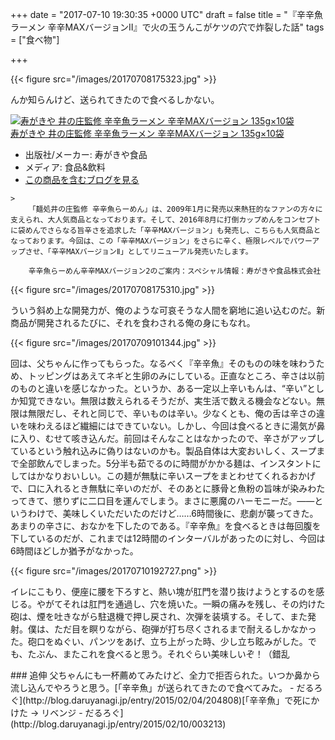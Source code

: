 
+++
date = "2017-07-10 19:30:35 +0000 UTC"
draft = false
title = "『辛辛魚ラーメン 辛辛MAXバージョンⅡ』で火の玉うんこがケツの穴で炸裂した話"
tags = ["食べ物"]

+++


{{< figure src="/images/20170708175323.jpg"  >}}

んか知らんけど、送られてきたので食べるしかない。<div class="hatena-asin-detail"><a href="http://www.amazon.co.jp/exec/obidos/ASIN/B01IQJPE3E/bestylesnet-22/"><img src="https://images-fe.ssl-images-amazon.com/images/I/61B0An82r7L._SL160_.jpg" class="hatena-asin-detail-image" alt="寿がきや 井の庄監修 辛辛魚ラーメン 辛辛MAXバージョン 135g×10袋" title="寿がきや 井の庄監修 辛辛魚ラーメン 辛辛MAXバージョン 135g×10袋"/></a><div class="hatena-asin-detail-info"><a href="http://www.amazon.co.jp/exec/obidos/ASIN/B01IQJPE3E/bestylesnet-22/">寿がきや 井の庄監修 辛辛魚ラーメン 辛辛MAXバージョン 135g×10袋</a><ul><li><span class="hatena-asin-detail-label">出版社/メーカー:</span> 寿がきや食品</li><li><span class="hatena-asin-detail-label">メディア:</span> 食品&amp;飲料</li><li><a href="http://d.hatena.ne.jp/asin/B01IQJPE3E/bestylesnet-22" target="_blank">この商品を含むブログを見る</a></li></ul></div><div class="hatena-asin-detail-foot"></div></div>

    >
        「麺処井の庄監修 辛辛魚らーめん」は、2009年1月に発売以来熱狂的なファンの方々に支えられ、大人気商品となっております。そして、2016年8月に打倒カップめんをコンセプトに袋めんでさらなる旨辛さを追求した「辛辛MAXバージョン」も発売し、こちらも人気商品となっております。今回は、この「辛辛MAXバージョン」をさらに辛く、極限レベルでパワーアップさせ、「辛辛MAXバージョンⅡ」としてリニューアル発売いたします。

        辛辛魚らーめん辛辛MAXバージョン2のご案内：スペシャル情報：寿がきや食品株式会社
    


{{< figure src="/images/20170708175310.jpg"  >}}

ういう斜め上な開発力が、俺のような可哀そうな人間を窮地に追い込むのだ。新商品が開発されるたびに、それを食わされる俺の身にもなれ。

{{< figure src="/images/20170709101344.jpg"  >}}

回は、父ちゃんに作ってもらった。なるべく『辛辛魚』そのものの味を味わうため、トッピングはあえてネギと生卵のみにしている。正直なところ、辛さは以前のものと違いを感じなかった。というか、ある一定以上辛いもんは、“辛い”としか知覚できない。無限は数えられるそうだが、実生活で数える機会などない。無限は無限だし、それと同じで、辛いものは辛い。少なくとも、俺の舌は辛さの違いを味わえるほど繊細にはできていない。しかし、今回は食べるときに湯気が鼻に入り、むせて咳き込んだ。前回はそんなことはなかったので、辛さがアップしているという触れ込みに偽りはないのかも。製品自体は大変おいしく、スープまで全部飲んでしまった。5分半も茹でるのに時間がかかる麺は、インスタントにしてはかなりおいしい。この麺が無駄に辛いスープをまとわせてくれるおかげで、口に入れるとき無駄に辛いのだが、そのあとに豚骨と魚粉の旨味が染みわたってきて、懲りずに二口目を運んでしまう。まさに悪魔のハーモニーだ。――というわけで、美味しくいただいたのだけど……6時間後に、悲劇が襲ってきた。あまりの辛さに、おなかを下したのである。『辛辛魚』を食べるときは毎回腹を下しているのだが、これまでは12時間のインターバルがあったのに対し、今回は6時間ほどしか猶予がなかった。

{{< figure src="/images/20170710192727.png"  >}}

イレにこもり、便座に腰を下ろすと、熱い塊が肛門を潜り抜けようとするのを感じる。やがてそれは肛門を通過し、穴を焼いた。一瞬の痛みを残し、その灼けた砲は、煙を吐きながら駐退機で押し戻され、次弾を装填する。そして、また発射。僕は、ただ目を瞑りながら、砲弾が打ち尽くされるまで耐えるしかなかった。砲口をぬぐい、パンツをあげ、立ち上がった時、少し立ち眩みがした。でも、たぶん、またこれを食べると思う。それぐらい美味しいぞ！（錯乱

<div class="section">
    ### 追伸
    父ちゃんにも一杯薦めてみたけど、全力で拒否られた。いつか鼻から流し込んでやろうと思う。[「辛辛魚」が送られてきたので食べてみた。 - だるろぐ](http://blog.daruyanagi.jp/entry/2015/02/04/204808)[「辛辛魚」で死にかけた → リベンジ - だるろぐ](http://blog.daruyanagi.jp/entry/2015/02/10/003213)

</div>

